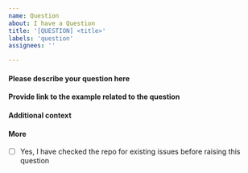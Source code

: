 ```yaml
---
name: Question
about: I have a Question
title: '[QUESTION] <title>'
labels: 'question'
assignees: ''

---
```


#### Please describe your question here
<!-- Provide as much information as possible to explain your question -->


#### Provide link to the example related to the question
<!-- Please provide the link to the example related to this question from this repo -->


#### Additional context
<!-- Add any other context or screenshots about the question here -->


#### More

- [ ] Yes, I have checked the repo for existing issues before raising this question
